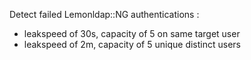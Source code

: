 Detect failed Lemonldap::NG authentications :

 - leakspeed of 30s, capacity of 5 on same target user
 - leakspeed of 2m, capacity of 5 unique distinct users
